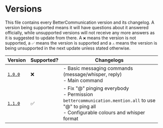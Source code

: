 # Versions
This file contains every BetterCommunication version and its changelog. A version being supported means it will have questions about it answered officially, while unsupported versions will not receive any more answers as it is suggested to update from there. A `❌` means the version is not supported, a `✅` means the version is supported and a `⚠️` means the version is being unsupported in the next update unless stated otherwise.

| Version                                                                                                      | Supported? | Changelogs                                                                                                                                        |
|--------------------------------------------------------------------------------------------------------------|------------|---------------------------------------------------------------------------------------------------------------------------------------------------|
| [`1.0.0`](https://github.com/Severnarch/BetterCommunication/commit/6539947b9b6e023bb94ae8d80156d7b8bdfe758d) | ❌          | - Basic messaging commands (message/whisper, reply)<br>- Main command                                                                             |
| [`1.1.0`](https://github.com/Severnarch/BetterCommunication/commit/56a0c1c71afe489a84ad940fb3258f9e5823a24f) | ✅          | - Fix "@" pinging everybody<br>- Permission `bettercommunication.mention.all` to use "@" to ping all<br>- Configurable colours and whisper format |

